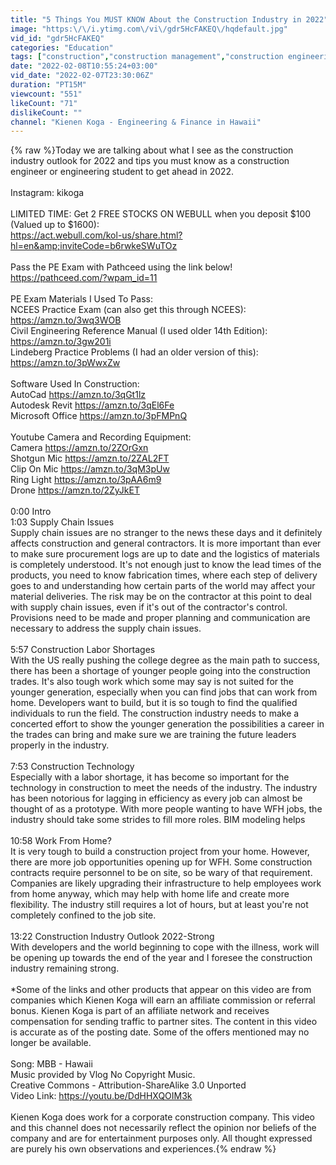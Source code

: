 ```yaml
---
title: "5 Things You MUST KNOW About the Construction Industry in 2022"
image: "https:\/\/i.ytimg.com\/vi\/gdr5HcFAKEQ\/hqdefault.jpg"
vid_id: "gdr5HcFAKEQ"
categories: "Education"
tags: ["construction","construction management","construction engineering"]
date: "2022-02-08T10:55:24+03:00"
vid_date: "2022-02-07T23:30:06Z"
duration: "PT15M"
viewcount: "551"
likeCount: "71"
dislikeCount: ""
channel: "Kienen Koga - Engineering & Finance in Hawaii"
---
```

{% raw %}Today we are talking about what I see as the construction industry outlook for 2022 and tips you must know as a construction engineer or engineering student to get ahead in 2022. <br /><br />Instagram: kikoga<br /><br />LIMITED TIME: Get 2 FREE STOCKS ON WEBULL when you deposit $100 (Valued up to $1600): <br /><a rel="nofollow" target="blank" href="https://act.webull.com/kol-us/share.html?hl=en&amp;inviteCode=b6rwkeSWuTOz">https://act.webull.com/kol-us/share.html?hl=en&amp;inviteCode=b6rwkeSWuTOz</a><br /><br />Pass the PE Exam with Pathceed using the link below!<br /><a rel="nofollow" target="blank" href="https://pathceed.com/?wpam_id=11">https://pathceed.com/?wpam_id=11</a><br /><br />PE Exam Materials I Used To Pass:<br />NCEES Practice Exam (can also get this through NCEES): <a rel="nofollow" target="blank" href="https://amzn.to/3wq3WOB">https://amzn.to/3wq3WOB</a><br />Civil Engineering Reference Manual (I used older 14th Edition): <a rel="nofollow" target="blank" href="https://amzn.to/3gw201i">https://amzn.to/3gw201i</a><br />Lindeberg Practice Problems (I had an older version of this): <a rel="nofollow" target="blank" href="https://amzn.to/3pWwxZw">https://amzn.to/3pWwxZw</a><br /><br />Software Used In Construction:<br />AutoCad <a rel="nofollow" target="blank" href="https://amzn.to/3qGt1lz">https://amzn.to/3qGt1lz</a><br />Autodesk Revit <a rel="nofollow" target="blank" href="https://amzn.to/3qEl6Fe">https://amzn.to/3qEl6Fe</a><br />Microsoft Office <a rel="nofollow" target="blank" href="https://amzn.to/3pFMPnQ">https://amzn.to/3pFMPnQ</a><br /><br />Youtube Camera and Recording Equipment: <br />Camera <a rel="nofollow" target="blank" href="https://amzn.to/2ZOrGxn">https://amzn.to/2ZOrGxn</a><br />Shotgun Mic <a rel="nofollow" target="blank" href="https://amzn.to/2ZAL2FT">https://amzn.to/2ZAL2FT</a><br />Clip On Mic <a rel="nofollow" target="blank" href="https://amzn.to/3qM3pUw">https://amzn.to/3qM3pUw</a><br />Ring Light <a rel="nofollow" target="blank" href="https://amzn.to/3pAA6m9">https://amzn.to/3pAA6m9</a><br />Drone <a rel="nofollow" target="blank" href="https://amzn.to/2ZyJkET">https://amzn.to/2ZyJkET</a><br /><br />0:00 Intro<br />1:03 Supply Chain Issues<br />Supply chain issues are no stranger to the news these days and it definitely affects construction and general contractors.  It is more important than ever to make sure procurement logs are up to date and the logistics of materials is completely understood.  It's not enough just to know the lead times of the products, you need to know fabrication times, where each step of delivery goes to and understanding how certain parts of the world may affect your material deliveries.  The risk may be on the contractor at this point to deal with supply chain issues, even if it's out of the contractor's control.  Provisions need to be made and proper planning and communication are necessary to address the supply chain issues. <br /><br />5:57 Construction Labor Shortages <br />With the US really pushing the college degree as the main path to success, there has been a shortage of younger people going into the construction trades.  It's also tough work which some may say is not suited for the younger generation, especially when you can find jobs that can work from home.  Developers want to build, but it is so tough to find the qualified individuals to run the field.  The construction industry needs to make a concerted effort to show the younger generation the possibilities a career in the trades can bring and make sure we are training the future leaders properly in the industry. <br /><br />7:53 Construction Technology<br />Especially with a labor shortage, it has become so important for the technology in construction to meet the needs of the industry.  The industry has been notorious for lagging in efficiency as every job can almost be thought of as a prototype.  With more people wanting to have WFH jobs, the industry should take some strides to fill more roles.  BIM modeling helps <br /><br />10:58 Work From Home? <br />It is very tough to build a construction project from your home.  However, there are more job opportunities opening up for WFH.  Some construction contracts require personnel to be on site, so be wary of that requirement.  Companies are likely upgrading their infrastructure to help employees work from home anyway, which may help with home life and create more flexibility.  The industry still requires a lot of hours, but at least you're not completely confined to the job site. <br /><br />13:22 Construction Industry Outlook 2022-Strong<br />With developers and the world beginning to cope with the illness, work will be opening up towards the end of the year and I foresee the construction industry remaining strong.  <br /><br />*Some of the links and other products that appear on this video are from companies which Kienen Koga will earn an affiliate commission or referral bonus. Kienen Koga is part of an affiliate network and receives compensation for sending traffic to partner sites. The content in this video is accurate as of the posting date. Some of the offers mentioned may no longer be available.<br /><br />Song: MBB - Hawaii<br />Music provided by Vlog No Copyright Music.<br />Creative Commons - Attribution-ShareAlike 3.0 Unported<br />Video Link: <a rel="nofollow" target="blank" href="https://youtu.be/DdHHXQOIM3k">https://youtu.be/DdHHXQOIM3k</a><br /><br />Kienen Koga does work for a corporate construction company.  This video and this channel does not necessarily reflect the opinion nor beliefs of the company and are for entertainment purposes only.  All thought expressed are purely his own observations and experiences.{% endraw %}
